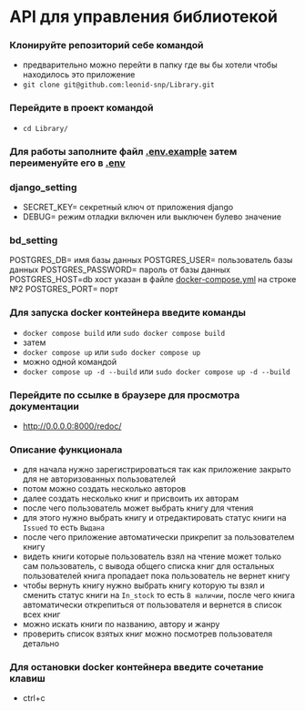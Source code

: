 # API для управления библиотекой

### Клонируйте репозиторий себе командой
- предварительно можно перейти в папку где вы бы хотели чтобы находилось это приложение
- `git clone git@github.com:leonid-snp/Library.git`

### Перейдите в проект командой
- `cd Library/`

### Для работы заполните файл [.env.example](.env.example) затем переименуйте его в [.env](.env)

### django_setting
- SECRET_KEY= секретный ключ от приложения django
- DEBUG= режим отладки включен или выключен булево значение

### bd_setting
POSTGRES_DB= имя базы данных
POSTGRES_USER= пользователь базы данных
POSTGRES_PASSWORD= пароль от базы данных
POSTGRES_HOST=db хост указан в файле [docker-compose.yml](docker-compose.yml) на строке №2
POSTGRES_PORT= порт

### Для запуска docker контейнера введите команды
- `docker compose build` или `sudo docker compose build`
- затем 
- `docker compose up` или `sudo docker compose up`
- можно одной командой
- `docker compose up -d --build` или `sudo docker compose up -d --build`

### Перейдите по ссылке в браузере для просмотра документации
- http://0.0.0.0:8000/redoc/

### Описание функционала
- для начала нужно зарегистрироваться так как приложение закрыто для не авторизованных пользователей
- потом можно создать несколько авторов
- далее создать несколько книг и присвоить их авторам
- после чего пользователь может выбрать книгу для чтения
- для этого нужно выбрать книгу и отредактировать статус книги на `Issued` то есть `Выдана`
- после чего приложение автоматически прикрепит за пользователем книгу
- видеть книги которые пользователь взял на чтение может только сам пользователь, с вывода общего списка книг для остальных пользователей книга пропадает пока пользователь не вернет книгу
- чтобы вернуть книгу нужно выбрать книгу которую ты взял и сменить статус книги на `In_stock` то есть `В наличии`, после чего книга автоматически открепиться от пользователя и вернется в список всех книг
- можно искать книги по названию, автору и жанру
- проверить список взятых книг можно посмотрев пользователя детально

### Для остановки docker контейнера введите сочетание клавиш
- ctrl+c

